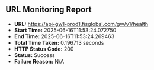 ## URL Monitoring Report

- **URL:** https://api-gw1-prod1.fisglobal.com/gw/v1/health
- **Start Time:** 2025-06-16T11:53:24.072750
- **End Time:** 2025-06-16T11:53:24.269463
- **Total Time Taken:** 0.196713 seconds
- **HTTP Status Code:** 200
- **Status:** Success
- **Failure Reason:** N/A
